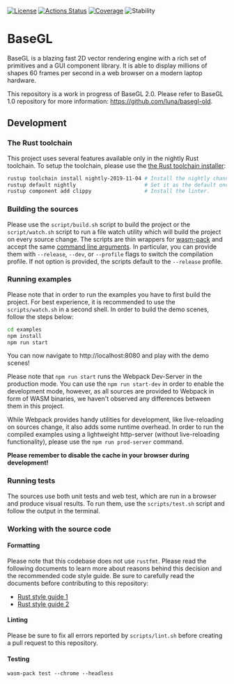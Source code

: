 [![License](https://img.shields.io/static/v1?label=License&message=MIT&color=2ec352&labelColor=2c3239)](https://github.com/luna/basegl/blob/master/LICENSE) 
[![Actions Status](https://github.com/luna/basegl/workflows/Build%20%28MacOS%2C%20Linux%2C%20Windows%29/badge.svg)](https://github.com/luna/basegl/actions)
[![Coverage](https://img.shields.io/codecov/c/github/luna/basegl?label=Coverage&labelColor=2c3239)](https://codecov.io/gh/luna/basegl/branch/master) 
![Stability](https://img.shields.io/static/v1?label=Stability&message=Unstable&color=d52229&labelColor=2c3239)

# BaseGL

BaseGL is a blazing fast 2D vector rendering engine with a rich set of
primitives and a GUI component library. It is able to display millions of shapes
60 frames per second in a web browser on a modern laptop hardware. 

This repository is a work in progress of BaseGL 2.0. Please refer to BaseGL 1.0
repository for more information: https://github.com/luna/basegl-old.


## Development

### The Rust toolchain 
This project uses several features available only in the nightly Rust toolchain.
To setup the toolchain, please use the [the Rust toolchain
installer](https://rustup.rs/):

```bash
rustup toolchain install nightly-2019-11-04 # Install the nightly channel.
rustup default nightly                      # Set it as the default one.
rustup component add clippy                 # Install the linter.
```

### Building the sources
Please use the `script/build.sh` script to build the project or the
`script/watch.sh` script to run a file watch utility which will build the
project on every source change. The scripts are thin wrappers for
[wasm-pack](https://github.com/rustwasm/wasm-pack) and accept the same [command
line arguments](https://rustwasm.github.io/wasm-pack/book/commands/build.html).
In particular, you can provide them with `--release`, `--dev`, or `--profile`
flags to switch the compilation profile. If not option is provided, the scripts
default to the `--release` profile.

### Running examples
Please note that in order to run the examples you have to first build the
project. For best experience, it is recommended to use the `scripts/watch.sh`
in a second shell. In order to build the demo scenes, follow the steps below:

```bash
cd examples
npm install
npm run start 
```

You can now navigate to http://localhost:8080 and play with the demo scenes!

Please note that `npm run start` runs the Webpack Dev-Server in the production
mode. You can use the `npm run start-dev` in order to enable the development
mode, however, as all sources are provided to Webpack in form of WASM binaries,
we haven't observed any differences between them in this project. 

While Webpack provides handy utilities for development, like live-reloading on
sources change, it also adds some runtime overhead. In order to run the compiled
examples using a lightweight http-server (without live-reloading functionality),
please use the `npm run prod-server` command.

**Please remember to disable the cache in your browser during development!**

### Running tests
The sources use both unit tests and web test, which are run in a browser and
produce visual results. To run them, use the `scripts/test.sh` script and follow
the output in the terminal.


### Working with the source code

#### Formatting
Please note that this codebase does not use `rustfmt`. Please read the following
documents to learn more about reasons behind this decision and the recommended
code style guide. Be sure to carefully read the documents before contributing to
this repository:
- [Rust style guide 1](https://github.com/luna/basegl/blob/master/docs/style-guide.md)
- [Rust style
  guide 2](https://github.com/luna/enso/blob/master/doc/rust-style-guide.md) 


#### Linting 
Please be sure to fix all errors reported by `scripts/lint.sh` before creating a
pull request to this repository.

#### Testing

`wasm-pack test --chrome --headless`
